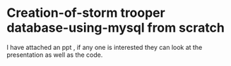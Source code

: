 # Creation-of-storm trooper database-using-mysql from scratch 
I have attached an ppt , if any one is interested they can look at the presentation as well as the code.
